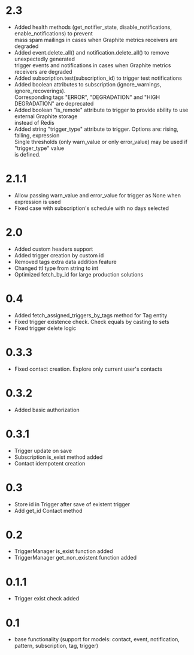# 2.3

- Added health methods (get_notifier_state, disable_notifications, enable_notifications) to prevent<br/>
  mass spam mailings in cases when Graphite metrics receivers are degraded
- Added event.delete_all() and notification.delete_all() to remove unexpectedly generated<br/>
  trigger events and notifications in cases when Graphite metrics receivers are degraded
- Added subscription.test(subscription_id) to trigger test notifications
- Added boolean attributes to subscription (ignore_warnings, ignore_recoverings).<br/>
  Corresponding tags "ERROR", "DEGRADATION" and "HIGH DEGRADATION" are deprecated
- Added boolean "is_remote" attribute to trigger to provide ability to use external Graphite storage<br/>
  instead of Redis
- Added string "trigger_type" attribute to trigger. Options are: rising, falling, expression<br/>
  Single thresholds (only warn_value or only error_value) may be used if "trigger_type" value<br/>
  is defined.

# 2.1.1
- Allow passing warn_value and error_value for trigger as None when expression is used
- Fixed case with subscription's schedule with no days selected

# 2.0
- Added custom headers support
- Added trigger creation by custom id
- Removed tags extra data addition feature
- Changed ttl type from string to int
- Optimized fetch_by_id for large production solutions

# 0.4
- Added fetch_assigned_triggers_by_tags method for Tag entity
- Fixed trigger existence check. Check equals by casting to sets
- Fixed trigger delete logic

# 0.3.3
- Fixed contact creation. Explore only current user's contacts

# 0.3.2
- Added basic authorization

# 0.3.1
- Trigger update on save
- Subscription is_exist method added
- Contact idempotent creation

# 0.3
- Store id in Trigger after save of existent trigger
- Add get_id Contact method

# 0.2
- TriggerManager is_exist function added
- TriggerManager get_non_existent function added

# 0.1.1
- Trigger exist check added

# 0.1
- base functionality (support for models: contact, event, notification, pattern, subscription, tag, trigger)

